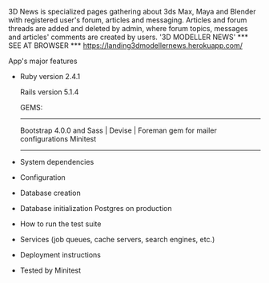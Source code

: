 3D News  is specialized pages gathering about 3ds Max, Maya and Blender with registered user's forum, articles and messaging. Articles and forum threads are added and deleted by admin, where forum topics, messages and articles' comments are created by users. 
'3D MODELLER NEWS'
*** SEE AT BROWSER ***
https://landing3dmodellernews.herokuapp.com/

App's major features

* Ruby version 2.4.1

  Rails version 5.1.4

  GEMS: 
  ______________________

  Bootstrap 4.0.0 and Sass |
  Devise |
  Foreman gem for mailer configurations
  Minitest
  ______________________
  

* System dependencies

* Configuration

* Database creation

* Database initialization
Postgres on production

* How to run the test suite

* Services (job queues, cache servers, search engines, etc.)

* Deployment instructions

* Tested by Minitest
